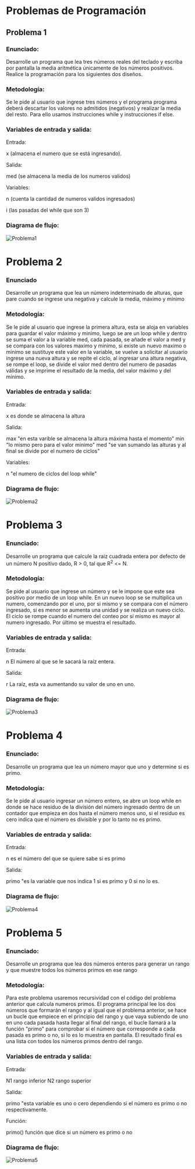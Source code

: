 # Problemas de Programación

## Problema 1

### Enunciado:
Desarrolle un programa que lea tres números reales del teclado y escriba por pantalla la media aritmética únicamente de los números positivos. Realice la programación para los siguientes dos diseños.

### Metodología:
Se le pide al usuario que ingrese tres números y el programa programa deberá descartar los valores no admitidos (negativos) y realizar la media del resto. Para ello usamos instrucciones while y instrucciones if else.

### Variables de entrada y salida:
Entrada: 

x (almacena el numero que se está ingresando).

Salida: 

med (se almacena la media de los numeros validos)

Variables: 

n (cuenta la cantidad de numeros validos ingresados)

i (las pasadas del while que son 3)

### Diagrama de flujo:

![Problema1](https://github.com/Marco18Dic/2022LabSimu-201908463/blob/main/problemas_programacion/imagenes/Problema1.JPG)

          
# Problema 2

### Enunciado

Desarrolle un programa que lea un número indeterminado de alturas, que pare cuando se ingrese una negativa y calcule la media, máximo y mínimo

### Metodología:

Se le pide al usuario que ingrese la primera altura, esta se aloja en variables para guardar el valor máximo y minimo, luego se are un loop while y dentro se suma el valor a la variable med, cada pasada, se añade el valor a med y se compara con los valores maximo y minimo, si existe un nuevo maximo o minimo se sustituye este valor en la variable, se vuelve a solicitar al usuario ingrese una nueva altura y se repite el ciclo, al ingresar una altura negativa, se rompe el loop, se divide el valor med dentro del numero de pasadas válidas y se imprime el resultado de la media, del valor máximo y del mínimo.

### Variables de entrada y salida:

Entrada:

x es donde se almacena la altura

Salida:

max "en esta varible se almacena la altura máxima hasta el momento"
min "lo mismo pero para el valor minimo"
med "se van sumando las alturas y al final se divide por el numero de ciclos"

Variables:

n "el numero de ciclos del loop while"

### Diagrama de flujo:

![Problema2](https://github.com/Marco18Dic/2022LabSimu-201908463/blob/main/problemas_programacion/imagenes/Problema2.JPG)

# Problema 3

### Enunciado:

Desarrolle un programa que calcule la raiz cuadrada entera por defecto de un número N positivo dado, R > 0, tal que R<sup>2</sup> <= N.

### Metodología:

Se pide al usuario que ingrese un número y se le impone que este sea positivo por medio de un loop while. En un nuevo loop se se multiplica un numero, comenzando por el uno, por si mismo y se compara con el número ingresado, si es menor se aumenta una unidad y se realiza un nuevo ciclo.  El ciclo se rompe cuando el numero del conteo por sí mismo es mayor al numero ingresado.  Por último se muestra el resultado.

### Variables de entrada y salida:

Entrada:

n El número al que se le sacará la raíz entera.

Salida:

r La raíz, esta va aumentando su valor de uno en uno.

### Diagrama de flujo:

![Problema3](https://github.com/Marco18Dic/2022LabSimu-201908463/blob/main/problemas_programacion/imagenes/Problema3.JPG)

# Problema 4

### Enunciado:

Desarrolle un programa que lea un número mayor que uno y determine si es primo.

### Metodología:

Se le pide al usuario ingresar un número entero, se abre un loop while en donde se hace residuo de la división del número ingresado dentro de un contador que empieza en dos hasta el número menos uno, si el residuo es cero indica que el número es divisible y por lo tanto no es primo.

### Variables de entrada y salida:

Entrada:

n es el número del que se quiere sabe si es primo

Salida:

primo "es la variable que nos indica 1 si es primo y 0 si no lo es.

### Diagrama de flujo:

![Problema4](https://github.com/Marco18Dic/2022LabSimu-201908463/blob/main/problemas_programacion/imagenes/Problema4.JPG)

# Problema 5

### Enunciado:

Desarrolle un programa que lea dos números enteros para generar un rango y que muestre todos los números primos en ese rango

### Metodología:

Para este problema usaremos recursividad con el código del problema anterior que calcula numeros primos.  El programa principal lee los dos números que formarán el rango y al igual que el problema anterior, se hace un bucle que empiece en el principio del rango y que vaya subiendo de uno en uno cada pasada hasta llegar al final del rango, el bucle llamará a la función "primo" para comprobar si el número que corresponde a cada pasada es primo o no, si lo es lo muestra en pantalla. El resultado final es una lista con todos los números primos dentro del rango.

### Variables de entrada y salida:

Entrada:

N1 rango inferior
N2 rango superior

Salida:

primo "esta variable es uno o cero dependiendo si el número es primo o no respectivamente.

Función:

primo() función que dice si un número es primo o no

### Diagrama de flujo:

![Problema5](https://github.com/Marco18Dic/2022LabSimu-201908463/blob/main/problemas_programacion/imagenes/Problema5.JPG)

